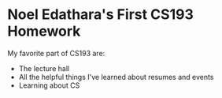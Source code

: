 # Noel Edathara's First CS193 Homework

My favorite part of CS193 are:
- The lecture hall
- All the helpful things I've learned about resumes and events
- Learning about CS
